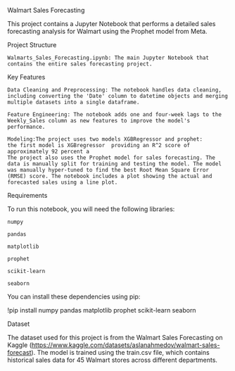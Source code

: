 Walmart Sales Forecasting

This project contains a Jupyter Notebook that performs a detailed sales forecasting analysis for Walmart using the Prophet model from Meta.

Project Structure

    Walmarts_Sales_Forecasting.ipynb: The main Jupyter Notebook that contains the entire sales forecasting project.

Key Features

    Data Cleaning and Preprocessing: The notebook handles data cleaning, including converting the 'Date' column to datetime objects and merging multiple datasets into a single dataframe.

    Feature Engineering: The notebook adds one and four-week lags to the Weekly_Sales column as new features to improve the model's performance.

    Modeling:The project uses two models XGBRegressor and prophet:
    the first model is XGBregressor  providing an R^2 score of approximately 92 percent a
    The project also uses the Prophet model for sales forecasting. The data is manually split for training and testing the model. The model was manually hyper-tuned to find the best Root Mean Square Error (RMSE) score. The notebook includes a plot showing the actual and forecasted sales using a line plot.

Requirements

To run this notebook, you will need the following libraries:

    numpy

    pandas

    matplotlib

    prophet

    scikit-learn

    seaborn

You can install these dependencies using pip:

!pip install numpy pandas matplotlib prophet scikit-learn seaborn

Dataset

The dataset used for this project is from the Walmart Sales Forecasting on Kaggle (https://www.kaggle.com/datasets/aslanahmedov/walmart-sales-forecast). The model is trained using the train.csv file, which contains historical sales data for 45 Walmart stores across different departments.
